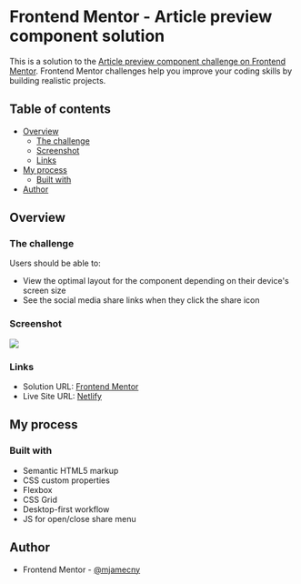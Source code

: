 # Frontend Mentor - Article preview component solution

This is a solution to the [Article preview component challenge on Frontend Mentor](https://www.frontendmentor.io/challenges/article-preview-component-dYBN_pYFT). Frontend Mentor challenges help you improve your coding skills by building realistic projects.

## Table of contents

- [Overview](#overview)
  - [The challenge](#the-challenge)
  - [Screenshot](#screenshot)
  - [Links](#links)
- [My process](#my-process)
  - [Built with](#built-with)
- [Author](#author)

## Overview

### The challenge

Users should be able to:

- View the optimal layout for the component depending on their device's screen size
- See the social media share links when they click the share icon

### Screenshot

![](https://i.imgur.com/IeA4Zjt.png)

### Links

- Solution URL: [Frontend Mentor](https://www.frontendmentor.io/solutions/article-preview-component-with-css-grid-ZfYYvQy9mQ)
- Live Site URL: [Netlify](https://fm-challenge-article-preview-comp.netlify.app)

## My process

### Built with

- Semantic HTML5 markup
- CSS custom properties
- Flexbox
- CSS Grid
- Desktop-first workflow
- JS for open/close share menu

## Author

- Frontend Mentor - [@mjamecny](https://www.frontendmentor.io/profile/mjamecny)
